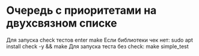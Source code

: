 # Очередь с приоритетами на двухсвязном списке
Для запуска check тестов enter make
Если библиотеки чек нет: sudo apt install check -y && make
Для запуска теста без check: make simple_test